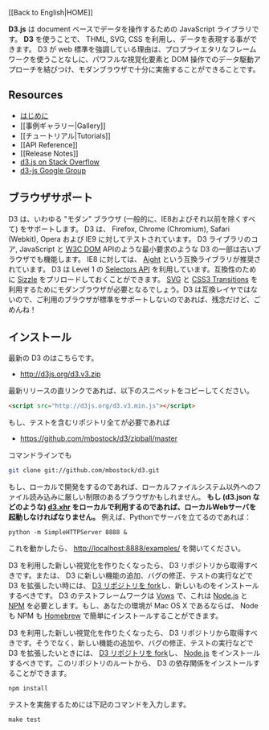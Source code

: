 [[Back to English|HOME]]

**D3.js** は document ベースでデータを操作するための JavaScript ライブラリです。 **D3** を使うことで、 THML, SVG, CSS を利用し、データを表現する事ができます。 D3 が web 標準を強調している理由は、プロプライエタリなフレームワークを使うことなしに、パワフルな視覚化要素と DOM 操作でのデータ駆動アプローチを結びつけ、モダンブラウザで十分に実施することができることです。

## Resources

* [はじめに](http://mbostock.github.com/d3/)
* [[事例ギャラリー|Gallery]]
* [[チュートリアル|Tutorials]]
* [[API Reference]]
* [[Release Notes]]
* [d3.js on Stack Overflow](http://stackoverflow.com/questions/tagged/d3.js)
* [d3-js Google Group](http://groups.google.com/group/d3-js)

## ブラウザサポート

D3 は、いわゆる "モダン" ブラウザ (一般的に、IE8およびそれ以前を除くすべて) をサポートします。 D3 は、 Firefox, Chrome (Chromium), Safari (Webkit), Opera および IE9 に対してテストされています。 D3 ライブラリのコア, JavaScript と [W3C DOM](http://www.w3.org/DOM/) APIのような最小要求のような D3 の一部は古いブラウザでも機能します。 IE8 に対しては、 [Aight](https://github.com/shawnbot/aight) という互換ライブラリが推奨されています。 D3 は Level 1 の [Selectors API](http://www.w3.org/TR/selectors-api/) を利用しています。互換性のために [Sizzle](http://sizzlejs.com/) をプリロードしておくことができます。 [SVG](http://www.w3.org/TR/SVG/) と [CSS3 Transitions](http://www.w3.org/TR/css3-transitions/) を利用するためにモダンブラウザが必要となるでしょう。D3 は互換レイヤではないので、ご利用のブラウザが標準をサポートしないのであれば、残念だけど、ごめんね！

## インストール

最新の D3 のはこちらです。

* <http://d3js.org/d3.v3.zip>

最新リリースの直リンクであれば、以下のスニペットをコピーしてください。

```html
<script src="http://d3js.org/d3.v3.min.js"></script>
```

もし、テストを含むリポジトリ全てが必要であれば

* <https://github.com/mbostock/d3/zipball/master>

コマンドラインでも

```bash
git clone git://github.com/mbostock/d3.git
```

もし、ローカルで開発をするのであれば、ローカルファイルシステム以外へのファイル読み込みに厳しい制限のあるブラウザかもしれません。 **もし (d3.json などのような) [d3.xhr](wiki/Requests) をローカルで利用するのであれば、ローカルWebサーバを起動しなければなりません。** 例えば、Pythonでサーバを立てるのであれば：

    python -m SimpleHTTPServer 8888 &

これを動かしたら、 <http://localhost:8888/examples/> を開いてください。

D3 を利用した新しい視覚化を作りたくなったら、 D3 リポジトリから取得すべきです。または、 D3 に新しい機能の追加、バグの修正、テストの実行などで D3 を拡張したい時には、 [D3 リポジトリを fork](/mbostock/d3/fork_select)し、新しいものをインストールするべきです。 D3 のテストフレームワークは [Vows](http://vowsjs.org) で、これは [Node.js](http:/nodejs.org/) と [NPM](http://npmjs.org) を必要とします。もし、あなたの環境が Mac OS X であるならば、 Node も NPM も [Homebrew](http://mxcl.github.com/homebrew/) で簡単にインストールすることができます。

D3 を利用した新しい視覚化を作りたくなったら、 D3 リポジトリから取得すべきです。そうでなく、新しい機能の追加や、バグの修正、テストの実行などで D3 を拡張したいときには、 [D3 リポジトリを fork](/mbostock/d3/fork_select)し、 [Node.js](http://nodejs.org/) をインストールするべきです。このリポジトリのルートから、 D3 の依存関係をインストールすることができます。

    npm install

テストを実施するためには下記のコマンドを入力します。

    make test